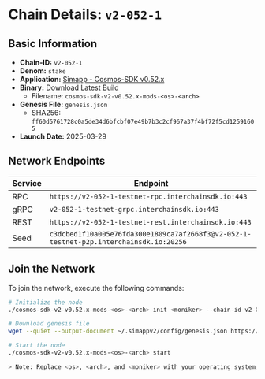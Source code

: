 # Chain Details: `v2-052-1`

## Basic Information

- **Chain-ID:** `v2-052-1`
- **Denom:** `stake`
- **Application:** [Simapp - Cosmos-SDK v0.52.x](https://github.com/cosmos/cosmos-sdk/tree/release/v0.52.x/simapp)
- **Binary:** [Download Latest Build](https://github.com/cosmos/nightly-stack/actions/workflows/nightlies-scheduled.yaml)
  - Filename: `cosmos-sdk-v2-v0.52.x-mods-<os>-<arch>`
- **Genesis File:** `genesis.json`
  - SHA256: `ff60d5761728c0a5de34d6bfcbf07e49b7b3c2cf967a37f4bf72f5cd12591605`
- **Launch Date:** 2025-03-29

## Network Endpoints

| Service | Endpoint                                                                               |
| ------- | -------------------------------------------------------------------------------------- |
| RPC     | `https://v2-052-1-testnet-rpc.interchainsdk.io:443`                                    |
| gRPC    | `v2-052-1-testnet-grpc.interchainsdk.io:443`                                           |
| REST    | `https://v2-052-1-testnet-rest.interchainsdk.io:443`                                   |
| Seed    | `c3dcbed1f10a005e76fda300e1809ca7af2668f3@v2-052-1-testnet-p2p.interchainsdk.io:20256` |

## Join the Network

To join the network, execute the following commands:

```bash
# Initialize the node
./cosmos-sdk-v2-v0.52.x-mods-<os>-<arch> init <moniker> --chain-id v2-052-1

# Download genesis file
wget --quiet --output-document ~/.simappv2/config/genesis.json https://raw.githubusercontent.com/cosmos/nightly-stack/refs/heads/main/short-lived-testnets/v2-052-1/genesis.json

# Start the node
./cosmos-sdk-v2-v0.52.x-mods-<os>-<arch> start

> Note: Replace <os>, <arch>, and <moniker> with your operating system, architecture, and desired node name respectively.
```
